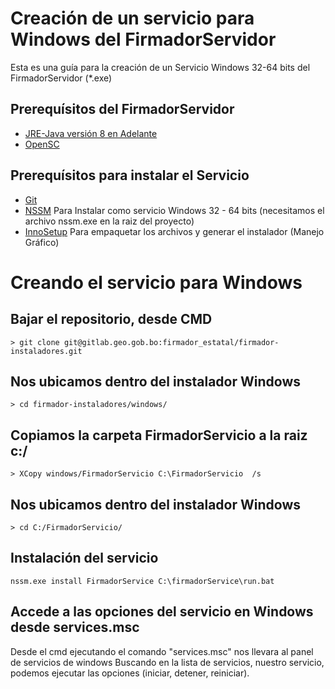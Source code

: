 # Creación de un servicio para Windows del FirmadorServidor

Esta es una guía para la creación de un Servicio Windows 32-64 bits del FirmadorServidor (*.exe)

## Prerequísitos del FirmadorServidor

- [JRE-Java versión 8 en Adelante](https://www.java.com/es/download/manual.jsp)
- [OpenSC](https://github.com/OpenSC/OpenSC)


## Prerequísitos para instalar el Servicio

- [Git](https://git-scm.com/)
- [NSSM](http://nssm.cc/download) Para Instalar como servicio Windows 32 - 64 bits (necesitamos el archivo nssm.exe en la raiz del proyecto)
- [InnoSetup](https://inno-setup.uptodown.com/windows) Para empaquetar los archivos y generar el instalador (Manejo Gráfico)

# Creando el servicio para Windows

## Bajar el repositorio, desde CMD

```
> git clone git@gitlab.geo.gob.bo:firmador_estatal/firmador-instaladores.git
```

## Nos ubicamos dentro del instalador Windows

```
> cd firmador-instaladores/windows/
```

## Copiamos la carpeta FirmadorServicio a la raiz c:/

```
> XCopy windows/FirmadorServicio C:\FirmadorServicio  /s
```

## Nos ubicamos dentro del instalador Windows

```
> cd C:/FirmadorServicio/
```

## Instalación del servicio

```
nssm.exe install FirmadorService C:\firmadorService\run.bat
```

## Accede a las opciones del servicio en Windows desde services.msc

Desde el cmd ejecutando el comando "services.msc" nos llevara al panel de servicios de windows
Buscando en la lista de servicios, nuestro servicio, podemos ejecutar las opciones (iniciar, detener, reiniciar).
